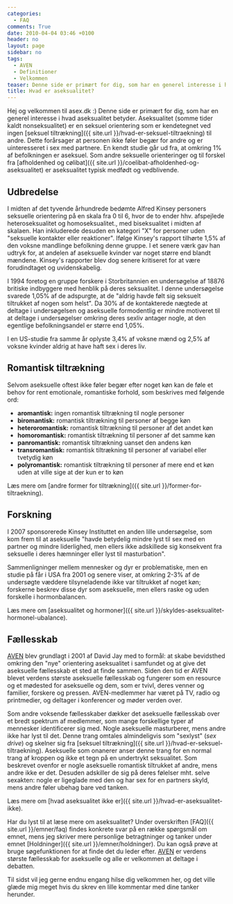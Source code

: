 ```yaml
---
categories:
  - FAQ
comments: True
date: 2010-04-04 03:46 +0100
header: no
layout: page
sidebar: no
tags:
  - AVEN
  - Definitioner
  - Velkommen
teaser: Denne side er primært for dig, som har en generel interesse i hvad aseksualitet betyder.
title: Hvad er aseksualitet?
---
```

Hej og velkommen til asex.dk :) Denne side er primært for dig, som har en generel interesse i hvad aseksualitet betyder.
Aseksualitet (somme tider kaldt nonseksualitet) er en seksuel orientering som er kendetegnet ved ingen [seksuel tiltrækning]({{ site.url }}/hvad-er-seksuel-tiltraekning) til andre. Dette forårsager at personen ikke føler begær for andre og er uinteresseret i sex med partnere. En kendt studie går ud fra, at omkring 1% af befolkningen er aseksuel. Som andre seksuelle orienteringer og til forskel fra [afholdenhed og cølibat]({{ site.url }}/coelibat-afholdenhed-og-aseksualitet) er aseksualitet typisk medfødt og vedblivende.

<a name="udbredelse" id="udbredelse"></a>
## Udbredelse

I midten af det tyvende århundrede bedømte Alfred Kinsey personers seksuelle orientering på en skala fra 0 til 6, hvor de to ender hhv. afspejlede heteroseksualitet og homoseksualitet., med biseksualitet i midten af skalaen. Han inkluderede desuden en kategori "X" for personer uden "seksuelle kontakter eller reaktioner". Ifølge Kinsey's rapport tilhørte 1,5% af den voksne mandlinge befolkning denne gruppe. I et senere værk gav han udtryk for, at andelen af aseksuelle kvinder var noget større end blandt mændene. Kinsey's rapporter blev dog senere kritiseret for at være forudindtaget og uvidenskabelig.

I 1994 foretog en gruppe forskere i Storbritannien en  undersøgelse af 18876 britiske indbyggere med henblik på deres seksualitet. I denne undersøgelse svarede 1,05% af de adspurgte, at de "aldrig havde følt sig seksuelt tiltrukket af nogen som helst". Da 30% af de kontakterede nægtede at deltage i undersøgelsen og aseksuelle formodentlig er mindre motiveret til at deltage i undersøgelser omkring deres sexliv antager nogle, at den egentlige befolkningsandel er større end 1,05%.

I en US-studie fra samme år oplyste 3,4% af voksne mænd og 2,5% af voksne kvinder aldrig at have haft sex i deres liv.

<a name="romantisk-tiltrækning" id="romantisk-tiltrækning"></a>
## Romantisk tiltrækning

Selvom aseksuelle oftest ikke føler begær efter noget køn kan de føle et behov for rent emotionale, romantiske forhold, som beskrives med følgende ord:

* **aromantisk:** ingen romantisk tiltrækning til nogle personer
* **biromantisk:** romantisk tiltrækning til personer af begge køn
* **heteroromantisk:** romantisk tiltrækning til personer af det andet køn
* **homoromantisk:** romantisk tiltrækning til personer af det samme køn
* **panromantisk:** romantisk tiltrækning uanset den andens køn
* **transromantisk:** romantisk tiltrækning til personer af variabel eller tvetydig køn
* **polyromantisk:** romantisk tiltrækning til personer af mere end et køn uden at ville sige at der kun er to køn

Læs mere om [andre former for tiltrækning]({{ site.url }}/former-for-tiltraekning).

## Forskning

I 2007 sponsorerede Kinsey Instituttet en anden lille undersøgelse, som kom frem til at aseksuelle "havde betydelig mindre lyst til sex med en partner og mindre liderlighed, men ellers ikke adskillede sig konsekvent fra seksuelle i deres hæmninger eller lyst til masturbation".

Sammenligninger mellem mennesker og dyr er problematiske, men en studie på får i USA fra 2001 og senere viser, at omkring 2-3% af de undersøgte væddere tilsyneladende ikke var tiltrukket af noget køn; forskerne beskrev disse dyr som aseksuelle, men ellers raske og uden forskelle i hormonbalancen.

Læs mere om [aseksualitet og hormoner]({{ site.url }}/skyldes-aseksualitet-hormonel-ubalance).

## Fællesskab

[AVEN](https://www.asexuality.org/) blev grundlagt i 2001 af David Jay med to formål: at skabe bevidsthed omkring den "nye" orientering aseksualitet i samfundet og at give det aseksuelle fællesskab et sted at finde sammen. Siden den tid er AVEN blevet verdens største aseksuelle fællesskab og fungerer som en resource og et mødested for aseksuelle og dem, som er tvivl, deres venner og familier, forskere og pressen. AVEN-medlemmer har været på TV, radio og printmedier, og deltager i konferencer og møder verden over.

Som andre voksende fællesskaber dækker det aseksuelle fællesskab over et bredt spektrum af medlemmer, som  mange forskellige typer af mennesker identificerer sig med. Nogle aseksuelle masturberer, mens andre ikke har lyst til det. Denne trang omtales almindeligvis som "sexlyst" (*sex drive*) og skelner sig fra [seksuel tiltrækning]({{ site.url }}/hvad-er-seksuel-tiltraekning). Aseksuelle som onanerer anser denne trang for en normal trang af kroppen og ikke et tegn på en undertrykt seksualitet. Som beskrevet ovenfor er nogle aseksuelle romantisk tiltrukket af andre, mens andre ikke er det. Desuden adskiller de sig på deres følelser mht. selve sexakten: nogle er ligeglade med den og har sex for en partners skyld, mens andre føler ubehag bare ved tanken.

Læs mere om [hvad aseksualitet ikke er]({{ site.url }}/hvad-er-aseksualitet-ikke).

Har du lyst til at læse mere om aseksualitet? Under overskriften [FAQ]({{ site.url }}/emner/faq) findes konkrete svar på en række spørgsmål om emnet, mens jeg skriver mere personlige betragtninger og tanker under emnet [Holdninger]({{ site.url }}/emner/holdninger). Du kan også prøve at bruge søgefunktionen for at finde det du leder efter. [AVEN](https://www.asexuality.org/) er verdens største fællesskab for aseksuelle og alle er velkommen at deltage i debatten.

Til sidst vil jeg gerne endnu engang hilse dig velkommen her, og det ville glæde mig meget hvis du skrev en lille kommentar med dine tanker herunder.
